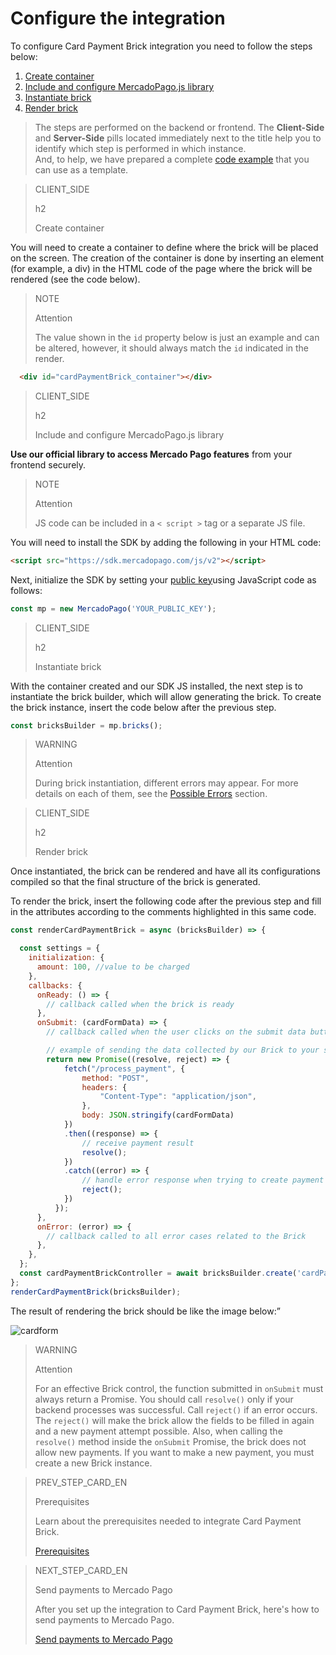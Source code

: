 # Configure the integration

To configure Card Payment Brick integration you need to follow the steps below:

1. [Create container](#bookmark_create_container)
2. [Include and configure MercadoPago.js library](#bookmark_include_and_configure_mercadopago.js_library)
3. [Instantiate brick](#bookmark_instantiate_brick)
4. [Render brick](#bookmark_render_brick)

> The steps are performed on the backend or frontend. The **Client-Side** and **Server-Side** pills located immediately next to the title help you to identify which step is performed in which instance.
> <br/>
> And, to help, we have prepared a complete [code example](/developers/en/docs/checkout-bricks/card-payment-brick/code-example) that you can use as a template.

> CLIENT_SIDE
>
> h2
>
> Create container

You will need to create a container to define where the brick will be placed on the screen. The creation of the container is done by inserting an element (for example, a div) in the HTML code of the page where the brick will be rendered (see the code below).

> NOTE
> 
> Attention
>
> The value shown in the `id` property below is just an example and can be altered, however, it should always match the `id` indicated in the render.

```html
  <div id="cardPaymentBrick_container"></div>
```

> CLIENT_SIDE
>
> h2
>
> Include and configure MercadoPago.js library

**Use our official library to access Mercado Pago features** from your frontend securely.

> NOTE
>
> Attention
>
> JS code can be included in a `< script >` tag or a separate JS file.

You will need to install the SDK by adding the following in your HTML code:

```html
<script src="https://sdk.mercadopago.com/js/v2"></script>
```

Next, initialize the SDK by setting your [public key](/developers/en/guides/additional-content/credentials/credentials)using JavaScript code as follows:

```javascript
const mp = new MercadoPago('YOUR_PUBLIC_KEY');
```

> CLIENT_SIDE
>
> h2
>
> Instantiate brick

With the container created and our SDK JS installed, the next step is to instantiate the brick builder, which will allow generating the brick. To create the brick instance, insert the code below after the previous step.

```javascript
const bricksBuilder = mp.bricks();
```

> WARNING
>
> Attention
>
> During brick instantiation, different errors may appear. For more details on each of them, see the [Possible Errors](/developers/en/docs/checkout-bricks/additional-content/possible-errors) section.

> CLIENT_SIDE
>
> h2
>
> Render brick

Once instantiated, the brick can be rendered and have all its configurations compiled so that the final structure of the brick is generated.

To render the brick, insert the following code after the previous step and fill in the attributes according to the comments highlighted in this same code.

```javascript
const renderCardPaymentBrick = async (bricksBuilder) => {

  const settings = {
    initialization: {
      amount: 100, //value to be charged
    },
    callbacks: {
      onReady: () => {
        // callback called when the brick is ready
      },
      onSubmit: (cardFormData) => {
        // callback called when the user clicks on the submit data button

        // example of sending the data collected by our Brick to your server
        return new Promise((resolve, reject) => {
            fetch("/process_payment", { 
                method: "POST",
                headers: {
                    "Content-Type": "application/json",
                },
                body: JSON.stringify(cardFormData)
            })
            .then((response) => {
                // receive payment result
                resolve();
            })
            .catch((error) => {
                // handle error response when trying to create payment
                reject();
            })
          });
      },
      onError: (error) => { 
        // callback called to all error cases related to the Brick
      },
    },
  };
  const cardPaymentBrickController = await bricksBuilder.create('cardPayment', 'cardPaymentBrick_container', settings);
};
renderCardPaymentBrick(bricksBuilder);     
```

The result of rendering the brick should be like the image below:”

![cardform](checkout-bricks/card-form-en.png)

> WARNING
>
> Attention
>
> For an effective Brick control, the function submitted in `onSubmit` must always return a Promise. You should call `resolve()` only if your backend processes was successful. Call `reject()` if an error occurs. The `reject()` will make the brick allow the fields to be filled in again and a new payment attempt possible. Also, when calling the `resolve()` method inside the `onSubmit` Promise, the brick does not allow new payments. If you want to make a new payment, you must create a new Brick instance.

> PREV_STEP_CARD_EN
>
> Prerequisites
>
> Learn about the prerequisites needed to integrate Card Payment Brick.
>
> [Prerequisites](/developers/en/docs/checkout-bricks/card-payment-brick/prerequisites)
 
> NEXT_STEP_CARD_EN
>
> Send payments to Mercado Pago
>
> After you set up the integration to Card Payment Brick, here's how to send payments to Mercado Pago.
>
> [Send payments to Mercado Pago](/developers/en/docs/checkout-bricks/card-payment-brick/payment-submission)  